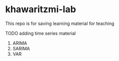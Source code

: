 # khawaritzmi-lab
This repo is for saving learning material for teaching

TODO
adding time series material
1. ARIMA
2. SARIMA
3. VAR
